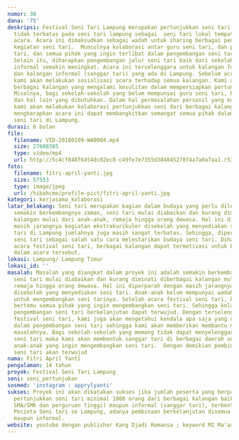 ```yaml
---
nomor: 30
dana: '75'
deskripsi: Festival Seni Tari Lampung merupakan pertunjukkan seni tari nasional, dengan
  tidak terbatas pada seni tari lampung sebagai  seni tari lokal tempat terselenggaranya
  acara. Acara ini dimaksudkan sebagai wadah untuk sharing berbagai pengetahuan tentang
  kegiatan seni tari.  Munculnya kolaborasi antar guru seni tari, dan pengampu sanggar
  tari, dan semua pihak yang ingin terlibat dalam pengembangan seni tari di Lampung.
  Selain itu, diharapkan pengembangan jalur seni tari baik dari sekolah formal dan
  informal semakin meningkat. Acara ini terselenggara untuk kalangan formal (sekolah)
  dan kalangan informal (sanggar tari) yang ada di Lampung. Sebelum acra ini terselenggara,
  kami akan melakukan sosialisasi acara terhadap semua kalangan. Kami akan membantu
  berbagai kalangan yang mengalami kesulitan dalam mempersiapkan pertunjukkan seni.
  Misalnya, bagi sekolah-sekolah yang belum mempunyai guru seni tari, konstum tari
  dan hal lain yang dibutuhkan. Dalam hal permasalahan personil yang kurang memadai,
  kami akan melakukan kolaborasi pertunjukkan seni dari berbagai kalangan. Kami sangat
  mengharapkan acara ini dapat membangkitkan semangat semua pihak dalam mengembangkan
  seni tari di Lampung.
durasi: 6 bulan
file:
  filename: VID-20180109-WA0004.mp4
  size: 27608385
  type: video/mp4
  url: http://5c4cf848f6454dc02ec8-c49fe7e7355d384845270f4a7a0a7aa1.r53.cf2.rackcdn.com/ad6e6f5c-ae06-4df6-a80c-0a3587a48b76/VID-20180109-WA0004.mp4
foto:
  filename: fitri-april-yanti.jpg
  size: 57553
  type: image/jpeg
  url: /hibahcme/profile-pict/fitri-april-yanti.jpg
kategori: kerjasama_kolaborasi
latar_belakang: Seni tari merupakan bagian dalam budaya yang perlu dilestarikan. Namun,
  semakin berkembangnya zaman, seni tari mulai diabaikan dan kurang diminati diberbagai
  kalangan mulai dari anak-anak, remaja hingga orang dewasa. Hal ini diperparah dengan
  masih jarangnya kegiatan ekstrakurikuler disekolah yang menyediakan seni tari. Sanggar
  tari di Lampung jumlahnya juga masih sangat terbatas. Sehingga, diperlukan festival
  seni tari sebagai salah satu cara melestarikan budaya seni tari. Diharapkan dengan
  acara festival seni tari, berbagai kalangan dapat termotivasi untuk berpartisipasi
  dalam acara tersebut.
lokasi: Lampung/ Lampung Timur
lokasi_id: ''
masalah: Masalah yang diangkat dalam proyek ini adalah semakin berkembangnya zaman,
  seni tari mulai diabaikan dan kurang diminati diberbagai kalangan mulai dari anak-anak,
  remaja hingga orang dewasa. Hal ini diperparah dengan masih jarangnya kegiatan ekstrakurikuler
  disekolah yang menyediakan seni tari. Anak-anak belum mempunyai wadah yang luas
  untuk mengembangkan seni tarinya. Setelah acara festival seni tari, kami akan dapat
  bertemu semua pihak yang ingin mengembangkan seni tari. Sehingga kolaborasi dalam
  pengembangan seni tari berkelanjutan dapat terwujud. Dengan terselenggaranya acara
  festival seni tari, kami juga akan mengetahui kendala apa saja yang dialami sekolah-sekolah
  dalam pengembangan seni tari sehingga kami akan memberikan membantu menyelesaikan
  masalahnya. Bagi sekolah-sekolah yang memang tidak dapat menyelenggarakan ektrakurikuler
  seni tari maka kami akan membentuk sanggar tari di berbagai daerah untuk mewadahi
  anak-anak yang ingin mengembangkan seni tari.  Dengan demikian pembinaan dan pelestarian
  seni tari akan terwujud
nama: Fitri April Yanti
pengalaman: 14 tahun
proyek: Festival Seni Tari Lampung
seni: seni_pertunjukan
sosmed: 'instagram : apprylyanti'
sukses: Proyek ini akan dikatakan sukses jika jumlah peserta yang berpartisipasi dalam
  pertunjukkan seni tari minimal 1000 orang dari berbagai kalangan baik formal (SD/MI,SMP/Mts,MA/
  SMA/SMK dan perguruan tinggi) maupun informal (sanggar tari), terbentuknya komunitas
  Pecinta Seni tari se Lampung, adanya pembinaan berkelanjutan disemua kalangan formal
  maupun informal.
website: youtube dengan publisher Kang Djadi Romansa ; keyword MI Ma'arif NU 6 Oke
---
```

